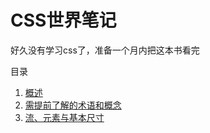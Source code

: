 # CSS世界笔记

好久没有学习css了，准备一个月内把这本书看完

目录

1. [概述](./1概述/index.md)
2. [需提前了解的术语和概念](./2需提前了解的术语和概念/index.md)
3. [流、元素与基本尺寸](./3流、元素与基本尺寸/index.md)
